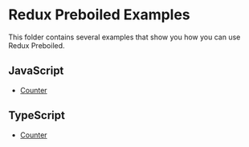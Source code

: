 # Redux Preboiled Examples

This folder contains several examples that show you how you can use Redux
Preboiled.

## JavaScript

* [Counter](https://github.com/denisw/redux-preboiled/tree/master/examples/counter)

## TypeScript

* [Counter](https://github.com/denisw/redux-preboiled/tree/master/examples/counter-ts)
